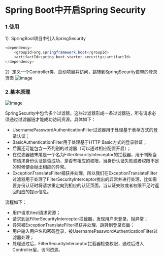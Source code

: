
# Spring Boot中开启Spring Security

### 1.使用

1）SpringBoot项目中引入SpringSecurity

```java
<dependency>
    <groupId>org.springframework.boot</groupId>
    <artifactId>spring-boot-starter-security</artifactId>
</dependency>
```

2）定义一个Controller类，启动项目并访问，跳转到SpringSecurity自带的登录页面
![image](https://user-images.githubusercontent.com/62679490/169701336-91f3f72f-ef41-4d0f-bd23-f60451593351.png)

### 2.基本原理
![image](https://user-images.githubusercontent.com/62679490/169701725-35c02496-cffd-4b24-a08e-92ffd882b4df.png)

SpringSecurity中包含多个过滤器，这些过滤器形成一条过滤器链，所有请求必须通过过滤器链才能成功访问资源。具体如下：

- UsernamePasswordAuthenticationFilter过滤器用于处理基于表单方式的登录认证；
- BasicAuthenticationFilter用于处理基于HTTP Basic方式的登录验证；
- 后面还可能包含一系列别的过滤器（可以通过相应配置开启）；
- 在过滤器链末尾是一个名为FilterSecurityInterceptor的拦截器，用于判断当前请求身份认证是否成功，是否有相应的权限，当身份认证失败或者权限不足的时候便会抛出相应的异常。 
- ExceptionTranslateFilter捕获并处理，所以我们在ExceptionTranslateFilter过滤器用于处理了FilterSecurityInterceptor抛出的异常并进行处理，比如需要身份认证时将请求重定向到相应的认证页面，当认证失败或者权限不足时返回相应的提示信息。

流程如下：
- 用户请求/test请求资源；
- 请求到达FilterSecurityInterceptor拦截器，发现用户未登录，抛异常；
- 异常被ExceptionTranslateFilter捕获并处理，跳转到登录页面；
- 用户输入用户名和密码登录，被UsernamePasswordAuthenticationFilter过滤器处理；
- 处理通过后，FilterSecurityInterceptor拦截器检查权限，通过后进入Controller层，访问资源。
